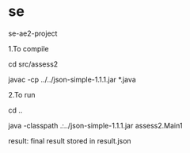# se
se-ae2-project

1.To compile

cd src/assess2

javac -cp ../../json-simple-1.1.1.jar *.java

2.To run

cd ..

java -classpath .:../json-simple-1.1.1.jar assess2.Main1

result:
final result stored in result.json
